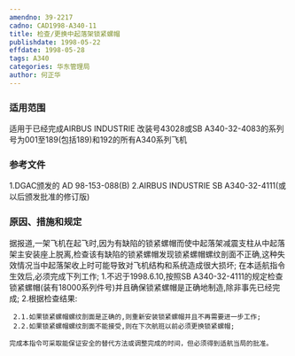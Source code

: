 ```yaml
---
amendno: 39-2217
cadno: CAD1998-A340-11
title: 检查/更换中起落架锁紧螺帽
publishdate: 1998-05-22
effdate: 1998-05-28
tags: A340
categories: 华东管理局
author: 何正华
---
```


### 适用范围 
适用于已经完成AIRBUS INDUSTRIE 改装号43028或SB A340-32-4083的系列号为001至189(包括189)和192的所有A340系列飞机

<!--more-->
### 参考文件
1.DGAC颁发的 AD 98-153-088(B) 
2.AIRBUS INDUSTRIE SB A340-32-4111(或以后颁发批准的修订版) 

### 原因、措施和规定 
据报道,一架飞机在起飞时,因为有缺陷的锁紧螺帽而使中起落架减震支柱从中起落架主安装座上脱离,检查该有缺陷的锁紧螺帽发现锁紧螺帽螺纹剖面不正确,这种失效情况当中起落架收上时可能导致对飞机结构和系统造成很大损坏; 
    在本适航指令生效后,必须完成下列工作; 
    1.不迟于1998.6.10,按照SB A340-32-4111的规定检查锁紧螺帽(装有18000系列件号)并且确保锁紧螺帽是正确地制造,除非事先已经完成; 
    2.根据检查结果: 
       
     2.1.如果锁紧螺帽螺纹剖面是正确的,则重新安装锁紧螺帽并且不再需要进一步工作; 
     2.2.如果锁紧螺帽螺纹剖面不能接受,则在下次航班以前必须更换锁紧螺帽; 

    完成本指令可采取能保证安全的替代方法或调整完成的时间，但必须得到适航当局的批准。
